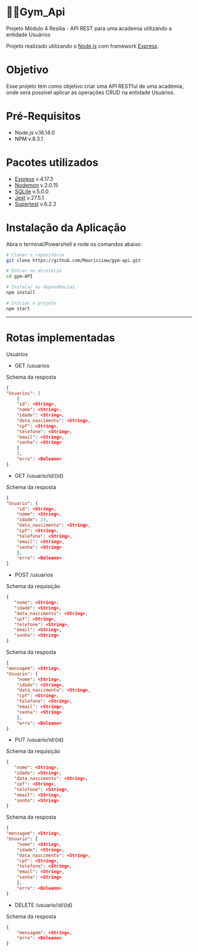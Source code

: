 # 🏋🏽**Gym_Api**

Projeto Módulo 4 Resilia - API REST para uma academia utilizando a entidade Usuários

Projeto realizado utilizando o [Node.js](https://nodejs.org/en/) com framework [Express](https://expressjs.com).

# Objetivo
Esse projeto tem como objetivo criar uma API RESTful de uma academia, onde será possível aplicar as operações CRUD na entidade Usuários.

# Pré-Requisitos

- Node.js v.16.14.0
- NPM v.8.3.1

# Pacotes utilizados

- [Express](https://expressjs.com) v.4.17.3
- [Nodemon](https://www.npmjs.com/package/nodemon) v.2.0.15
- [SQLite](https://www.npmjs.com/package/sqlite3) v.5.0.0
- [Jest](https://jestjs.io/docs/getting-started) v.27.5.1
- [Supertest](https://www.npmjs.com/package/supertest) v.6.2.2

# Instalação da Aplicação
Abra o terminal/Powershell e rode os comandos abaixo:

```bash
# Clonar o repositório
git clone https://github.com/Mauriciiow/gym-api.git
```

```bash
# Entrar no diretório
cd gym-API
```

```bash
# Instalar as dependências
npm install
```

```bash
# Iniciar o projeto
npm start
```
---

# Rotas implementadas

Usuários
- GET /usuarios

Schema da resposta

```json
{
"Usuarios": [
	{
	"id": <String>,
	"nome": <String>,
	"idade": <String>,
	"data_nascimento": <String>,
	"cpf": <String>,
	"telefone": <String>,
	"email": <String>,
	"senha": <String>
	}
	],
	"erro": <Boleano>
}
```


- GET /usuario/id/{id}

Schema da resposta

```json
{
"Usuario": {
	"id": <String>,
	"nome": <String>,
	"idade": 23,
	"data_nascimento": <String>,
	"cpf": <String>,
	"telefone": <String>,
	"email": <String>,
	"senha": <String>
	},
	"erro": <Boleano>
}
```

- POST /usuarios

Schema da requisição

```json
{
   "nome": <String>,
   "idade": <String>,
   "data_nascimento": <String>,
   "cpf": <String>,
   "telefone": <String>,
   "email": <String>,
   "senha": <String>
}
```

Schema da resposta

```json
{
"mensagem": <String>,
"Usuario": {
	"nome": <String>,
	"idade": <String>,
	"data_nascimento": <String>,
	"cpf": <String>,
	"telefone": <String>,
	"email": <String>,
	"senha": <String>
	},
	"erro": <Boleano>
}
```

- PUT /usuario/id/{id}

Schema da requisição

```json
{
   "nome": <String>,
   "idade": <String>,
   "data_nascimento": <String>,
   "cpf": <String>,
   "telefone": <String>,
   "email": <String>,
   "senha": <String>
}
```

Schema da resposta

```json
{
"mensagem": <String>,
"Usuario": {
	"nome": <String>,
	"idade": <String>,
	"data_nascimento": <String>,
	"cpf": <String>,
	"telefone": <String>,
	"email": <String>,
	"senha": <String>
	},
	"erro": <Boleano>
}
```

- DELETE /usuario/id/{id}

Schema da resposta

```json
{
    "mensagem": <String>,
	"erro": <Boleano>
}
```